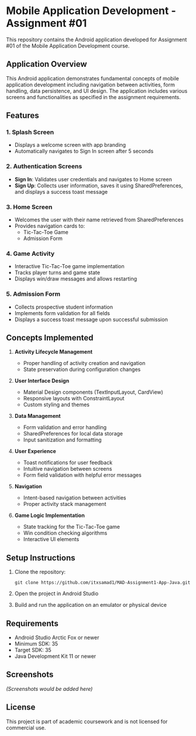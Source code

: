 # Mobile Application Development - Assignment #01

This repository contains the Android application developed for Assignment #01 of the Mobile Application Development course.

## Application Overview

This Android application demonstrates fundamental concepts of mobile application development including navigation between activities, form handling, data persistence, and UI design. The application includes various screens and functionalities as specified in the assignment requirements.

## Features

### 1. Splash Screen
- Displays a welcome screen with app branding
- Automatically navigates to Sign In screen after 5 seconds

### 2. Authentication Screens
- **Sign In**: Validates user credentials and navigates to Home screen
- **Sign Up**: Collects user information, saves it using SharedPreferences, and displays a success toast message

### 3. Home Screen
- Welcomes the user with their name retrieved from SharedPreferences
- Provides navigation cards to:
  - Tic-Tac-Toe Game
  - Admission Form

### 4. Game Activity
- Interactive Tic-Tac-Toe game implementation
- Tracks player turns and game state
- Displays win/draw messages and allows restarting

### 5. Admission Form
- Collects prospective student information
- Implements form validation for all fields
- Displays a success toast message upon successful submission

## Concepts Implemented

1. **Activity Lifecycle Management**
   - Proper handling of activity creation and navigation
   - State preservation during configuration changes

2. **User Interface Design**
   - Material Design components (TextInputLayout, CardView)
   - Responsive layouts with ConstraintLayout
   - Custom styling and themes

3. **Data Management**
   - Form validation and error handling
   - SharedPreferences for local data storage
   - Input sanitization and formatting

4. **User Experience**
   - Toast notifications for user feedback
   - Intuitive navigation between screens
   - Form field validation with helpful error messages

5. **Navigation**
   - Intent-based navigation between activities
   - Proper activity stack management

6. **Game Logic Implementation**
   - State tracking for the Tic-Tac-Toe game
   - Win condition checking algorithms
   - Interactive UI elements

## Setup Instructions

1. Clone the repository:
   ```
   git clone https://github.com/itxsamad1/MAD-Assignment1-App-Java.git
   ```

2. Open the project in Android Studio

3. Build and run the application on an emulator or physical device

## Requirements

- Android Studio Arctic Fox or newer
- Minimum SDK: 35
- Target SDK: 35
- Java Development Kit 11 or newer

## Screenshots
*(Screenshots would be added here)*

## License
This project is part of academic coursework and is not licensed for commercial use. 